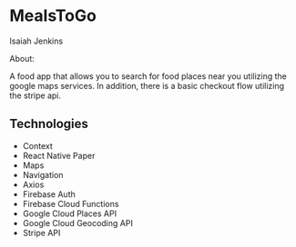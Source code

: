# MealsToGo

Isaiah Jenkins

About: 

A food app that allows you to search for food places near you utilizing the google maps services. In addition, there is a basic checkout flow utilizing the stripe api.

## Technologies

- Context
- React Native Paper
- Maps
- Navigation
- Axios
- Firebase Auth
- Firebase Cloud Functions
- Google Cloud Places API
- Google Cloud Geocoding API
- Stripe API
